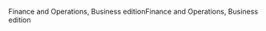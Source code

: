 <span data-ttu-id="db292-101">Finance and Operations, Business edition</span><span class="sxs-lookup"><span data-stu-id="db292-101">Finance and Operations, Business edition</span></span>
